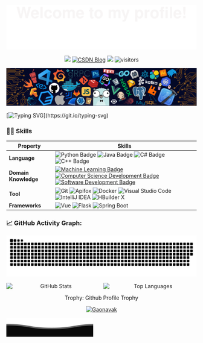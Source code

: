 ![](assets/Bottom_up.svg)

<p align="center">
    <a href="https://github.com/Gaonavak/Gaonavak"><img src="https://img.shields.io/badge/status-updating-brightgreen.svg"></a>
    <a href="https://blog.csdn.net/NovakG_?spm=1008.2028.3001.5343"><img src="https://img.shields.io/badge/CSDN-Blog-red.svg" alt="CSDN Blog"></a>
    <a href="https://github.com/Gaonavak/Gaonavak/graphs/contributors"><img src="https://img.shields.io/github/contributors/Gaonavak/Gaonavak?color=blue"></a>
    <img src="https://visitor-badge.laobi.icu/badge?page_id=Gaonavak.Gaonavak" alt="visitors"/>
</p>

![](./src/header_.png)

[![Typing SVG](https://readme-typing-svg.demolab.com/?color=%2336BCF7&center=true&vCenter=true&width=800&lines=Hi👋,there.+I+am+Gao😊;+Welcome+everyone+to+learn+from+each+other📚;)](https://git.io/typing-svg)

### 🧑‍🔧 Skills

| Property             | Skills                                                                                                                                                                                                                                                                                                                                                                                                                                                                                                                                                                                                                                                    |
| -------------------- | --------------------------------------------------------------------------------------------------------------------------------------------------------------------------------------------------------------------------------------------------------------------------------------------------------------------------------------------------------------------------------------------------------------------------------------------------------------------------------------------------------------------------------------------------------------------------------------------------------------------------------------------------------- |
| **Language**         | ![Python Badge](https://img.shields.io/badge/-Python-3776AB?style=flat&logo=Python&logoColor=white) ![Java Badge](https://img.shields.io/badge/-Java-E34F26?style=flat&logo=Java&logoColor=white) ![C# Badge](https://img.shields.io/badge/-C%23-239120?style=flat&logo=C%23&logoColor=white) ![C++ Badge](https://img.shields.io/badge/-C++-00599C?style=flat&logo=C%2B%2B&logoColor=white)                                                                                                                                                                                                                                                              |
| **Domain Knowledge** | [![Machine Learning Badge](https://img.shields.io/badge/-Machine%20Learning-01D277?style=flat&logoColor=white)](https://github.com/BEPb/BEPb) [![Computer Science Development Badge](https://img.shields.io/badge/-Computer%20Science-FAB040?style=flat&logoColor=white)](https://github.com/search?q=user%3ABEPb&type=Repositories) [![Software Development Badge](https://img.shields.io/badge/-Software%20Development-FF6600?style=flat&logoColor=white)](https://github.com/search?q=user%3ABEPb&type=Repositories)                                                                                                                                   |
| **Tool**          | ![Git](https://img.shields.io/badge/-Git-004400?style=flat&logo=git) ![Apifox](https://img.shields.io/badge/-Apifox-FFCC00?style=flat-square&logo=apifox&logoColor=white) ![Docker](https://img.shields.io/badge/-Docker-2496ED?style=flat-square&logo=docker&logoColor=white) ![Visual Studio Code](https://img.shields.io/badge/-Visual%20Studio%20Code-007ACC?style=flat-square&logo=visual-studio-code&logoColor=white) ![IntelliJ IDEA](https://img.shields.io/badge/-IntelliJ%20IDEA-000000?style=flat-square&logo=intellijidea&logoColor=white) ![HBuilder X](https://img.shields.io/badge/-HBuilder%20X-FF6600?style=flat-square&logoColor=white) |
| **Frameworks**       | ![Vue](https://img.shields.io/badge/-Vue.js-4FC08D?style=flat&logo=vue.js) ![Flask](https://img.shields.io/badge/-Flask-000000?style=flat&logo=flask) ![Spring Boot](https://img.shields.io/badge/-Spring%20Boot-6DB33F?style=flat&logo=spring)                                                                                                                                                                                                                                                                                                                                                                                                           |

### 📈 GitHub Activity Graph:

![Gaonavak's github activity graph](https://raw.githubusercontent.com/Gaonavak/Gaonavak/refs/heads/output/my-custom-snake-animation.svg)

<div align="center">
  <p align="center" style="display: flex; justify-content: space-between;">
    <img width="49%" src="https://github-readme-stats.vercel.app/api?username=Gaonavak&theme=transparent&hide_border=true&include_all_commits=true&count_private=true" alt="GitHub Stats" />
    <img width="49%" src="https://github-readme-stats.vercel.app/api/top-langs/?username=Gaonavak&theme=transparent&hide_border=true&layout=compact&hide=jupyter%20notebook" alt="Top Languages" />
  </p>

</div>

<div align="center">
<summary>Trophy: Github Profile Trophy</summary>
</div>

<p align="center"> 
<a href="https://github.com/ryo-ma/github-profile-trophy"><img src="https://github-profile-trophy.vercel.app/?username=Gaonavak" alt="Gaonavak" /></a>

![](assets/Bottom_down.svg)
